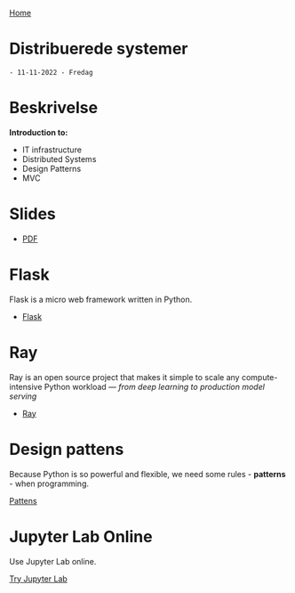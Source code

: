 [Home](modul-4-2.md)
# Distribuerede systemer
    - 11-11-2022 - Fredag

# Beskrivelse
**Introduction to:**

- IT infrastructure
- Distributed Systems
- Design Patterns
- MVC

# Slides
- [PDF](./Distributed_Systems.pdf)


# Flask
Flask is a micro web framework written in Python.
- [Flask](./flask.md)

# Ray
Ray is an open source project that makes it simple to scale any compute-intensive Python workload — *from deep learning to production model serving*
- [Ray](./ray.md)

# Design pattens
Because Python is so powerful and flexible, we need some rules - **patterns** - when programming. 

[Pattens](./Pattens.md)

# Jupyter Lab Online
Use Jupyter Lab online.

[Try Jupyter Lab](https://jupyter.org/try)
